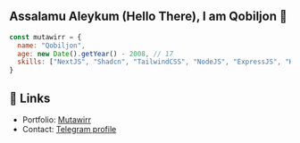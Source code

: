 ## Assalamu Aleykum (Hello There), I am Qobiljon 👋
```javascript
const mutawirr = {
  name: "Qobiljon",
  age: new Date().getYear() - 2008, // 17
  skills: ["NextJS", "Shadcn", "TailwindCSS", "NodeJS", "ExpressJS", "HonoJS", "Supabase", "MongoDB"]
}
```

## 🔗 Links

- Portfolio: <a href="https://mutawirr.vercel.app" target="_blank" rel="noopener noreferrer">Mutawirr</a>
- Contact: <a href="https://t.me/mutawirr" target="_blank" rel="noopener noreferrer">Telegram profile</a>

